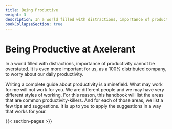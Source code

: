 ```yaml
---
title: Being Productive
weight: 3
description: In a world filled with distractions, importance of productivity cannot be overstated. It is even more important for us, as a 100% distributed company, to worry about our daily productivity.
bookCollapseSection: true
---
```


# Being Productive at Axelerant

In a world filled with distractions, importance of productivity cannot be overstated. It is even more important for us, as a 100% distributed company, to worry about our daily productivity.

Writing a complete guide about productivity is a minefield. What may work for me will not work for you. We are different people and we may have very different styles of working. For this reason, this handbook will list the areas that are common productivity-killers. And for each of those areas, we list a few tips and suggestions. It is up to you to apply the suggestions in a way that works for your.

{{< section-pages >}}
